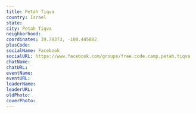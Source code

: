 ```yaml
---
title: Petah Tiqva
country: Israel
state: 
city: Petah Tiqva
neighborhood: 
coordinates: 39.78373, -100.445882
plusCode:
socialName: Facebook
socialURL: https://www.facebook.com/groups/free.code.camp.petah.tiqva
chatName:
chatURL:
eventName:
eventURL:
leaderName:
leaderURL:
oldPhoto: 
coverPhoto:
---
```

